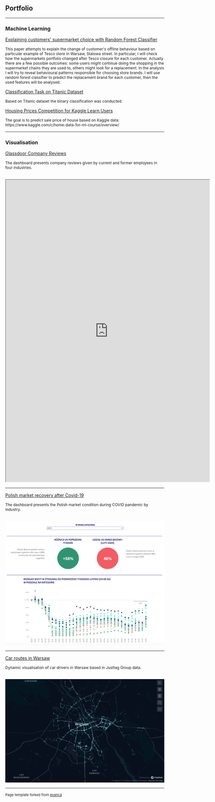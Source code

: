 ## Portfolio

---

### Machine Learning

[Explaining customers' supermarket choice with Random Forest Classifier](https://medium.com/@kasicakasicaa/explaining-customers-supermarket-choice-with-random-forest-classifier-41779decc2b3) <br>
<p style="font-size:12px">This paper attempts to explain the change of customer's offline behaviour based on particular example of Tesco store in Warsaw, Stalowa street. In particular, I will check how the supermarkets portfolio changed after Tesco closure for each customer. Actually there are a few possible outcomes: some users might continue doing the shopping in the supermarket chains they are used to, others might look for a replacement. In the analysis I will try to reveal behavioural patterns responsible for choosing store brands. I will use random forest classifier to predict the replacement brand for each customer, then the used features will be analysed.</p>

[Classification Task on Titanic Dataset](https://github.com/kwro/Classification-on-Titanic-dataset/blob/master/Titanic%20Classification.ipynb) <br>
<p style="font-size:12px">Based on Titanic dataset the binary classification was conducted. </p>

[Housing Prices Competition for Kaggle Learn Users](https://github.com/kwro/Kaggle_Home_Prices_Competition) <br>
<p style="font-size:12px">The goal is to predict sale price of house based on Kaggle data: https://www.kaggle.com/c/home-data-for-ml-course/overview/</p>


---
### Visualisation

[Glassdoor Company Reviews](https://public.tableau.com/app/profile/kasia.wrona/viz/Glassdoor_Company_Review_Dashboard/GlassdoorEmployeeReviews)
<p style="font-size:12px">The dashboard presents company reviews given by current and former employees in four industries.</p><br>
<iframe src="https://public.tableau.com/views/Glassdoor_Company_Review_Dashboard/GlassdoorEmployeeReviews?:showVizHome=no&:embed=true" width="645" height="955"></iframe><br>


---

[Polish market recovery after Covid-19](https://public.tableau.com/profile/justtag#!/vizhome/Polish_Market_Recovery_by_Justtag_AUTO/Market_Recovery_Justtag)
<p style="font-size:12px">The dashboard presents the Polish market condition during COVID pandemic by industry.</p><br>
<img src="images/tableau.png?raw=true"/><br>


---

[Car routes in Warsaw](https://kepler.gl/demo/map?mapUrl=https://dl.dropboxusercontent.com/s/nhcabe0v45xjdv5/keplergl_zx1hog.json)
<p style="font-size:12px">Dynamic visualisation of car drivers in Warsaw based in Justtag Group data.</p><br>
<img src="images/warsaw.png?raw=true"/>


---

<p style="font-size:11px">Page template forked from <a href="https://github.com/evanca/quick-portfolio">evanca</a></p>
<!-- Remove above link if you don't want to attibute -->
